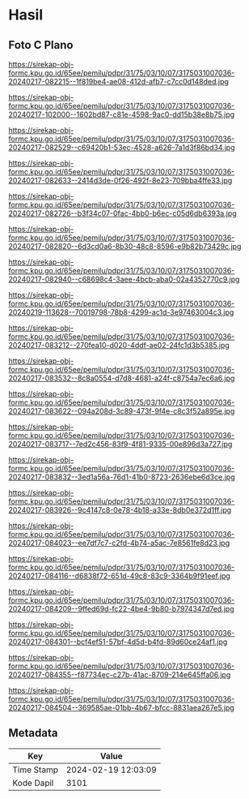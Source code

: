 # Hasil

## Foto C Plano

https://sirekap-obj-formc.kpu.go.id/65ee/pemilu/pdpr/31/75/03/10/07/3175031007036-20240217-082215--1f819be4-ae08-412d-afb7-c7cc0d148ded.jpg

https://sirekap-obj-formc.kpu.go.id/65ee/pemilu/pdpr/31/75/03/10/07/3175031007036-20240217-102000--1602bd87-c81e-4598-9ac0-dd15b38e8b75.jpg

https://sirekap-obj-formc.kpu.go.id/65ee/pemilu/pdpr/31/75/03/10/07/3175031007036-20240217-082529--c69420b1-53ec-4528-a626-7a1d3f86bd34.jpg

https://sirekap-obj-formc.kpu.go.id/65ee/pemilu/pdpr/31/75/03/10/07/3175031007036-20240217-082633--2414d3de-0f26-492f-8e23-709bba4ffe33.jpg

https://sirekap-obj-formc.kpu.go.id/65ee/pemilu/pdpr/31/75/03/10/07/3175031007036-20240217-082726--b3f34c07-0fac-4bb0-b6ec-c05d6db6393a.jpg

https://sirekap-obj-formc.kpu.go.id/65ee/pemilu/pdpr/31/75/03/10/07/3175031007036-20240217-082820--6d3cd0a6-8b30-48c8-8596-e9b82b73429c.jpg

https://sirekap-obj-formc.kpu.go.id/65ee/pemilu/pdpr/31/75/03/10/07/3175031007036-20240217-082940--c68698c4-3aee-4bcb-aba0-02a4352770c9.jpg

https://sirekap-obj-formc.kpu.go.id/65ee/pemilu/pdpr/31/75/03/10/07/3175031007036-20240219-113628--70019798-78b8-4299-ac1d-3e97463004c3.jpg

https://sirekap-obj-formc.kpu.go.id/65ee/pemilu/pdpr/31/75/03/10/07/3175031007036-20240217-083212--270fea10-d020-4ddf-ae02-24fc1d3b5385.jpg

https://sirekap-obj-formc.kpu.go.id/65ee/pemilu/pdpr/31/75/03/10/07/3175031007036-20240217-083532--8c8a0554-d7d8-4681-a24f-c8754a7ec6a6.jpg

https://sirekap-obj-formc.kpu.go.id/65ee/pemilu/pdpr/31/75/03/10/07/3175031007036-20240217-083622--094a208d-3c89-473f-9f4e-c8c3f52a895e.jpg

https://sirekap-obj-formc.kpu.go.id/65ee/pemilu/pdpr/31/75/03/10/07/3175031007036-20240217-083717--7ed2c456-83f9-4f81-9335-00e896d3a727.jpg

https://sirekap-obj-formc.kpu.go.id/65ee/pemilu/pdpr/31/75/03/10/07/3175031007036-20240217-083832--3ed1a56a-76d1-41b0-8723-2636ebe6d3ce.jpg

https://sirekap-obj-formc.kpu.go.id/65ee/pemilu/pdpr/31/75/03/10/07/3175031007036-20240217-083926--9c4147c8-0e78-4b18-a33e-8db0e372d1ff.jpg

https://sirekap-obj-formc.kpu.go.id/65ee/pemilu/pdpr/31/75/03/10/07/3175031007036-20240217-084023--ee7df7c7-c2fd-4b74-a5ac-7e8561fe8d23.jpg

https://sirekap-obj-formc.kpu.go.id/65ee/pemilu/pdpr/31/75/03/10/07/3175031007036-20240217-084116--d6838f72-651d-49c8-83c9-3364b9f91eef.jpg

https://sirekap-obj-formc.kpu.go.id/65ee/pemilu/pdpr/31/75/03/10/07/3175031007036-20240217-084209--9ffed69d-fc22-4be4-9b80-b7974347d7ed.jpg

https://sirekap-obj-formc.kpu.go.id/65ee/pemilu/pdpr/31/75/03/10/07/3175031007036-20240217-084301--bcf4ef51-57bf-4d5d-b4fd-89d60ce24af1.jpg

https://sirekap-obj-formc.kpu.go.id/65ee/pemilu/pdpr/31/75/03/10/07/3175031007036-20240217-084355--f87734ec-c27b-41ac-8709-214e645ffa06.jpg

https://sirekap-obj-formc.kpu.go.id/65ee/pemilu/pdpr/31/75/03/10/07/3175031007036-20240217-084504--369585ae-01bb-4b67-bfcc-8831aea267e5.jpg


## Metadata

| Key        | Value               |
| ---------- | ------------------- |
| Time Stamp | 2024-02-19 12:03:09 |
| Kode Dapil | 3101                |



